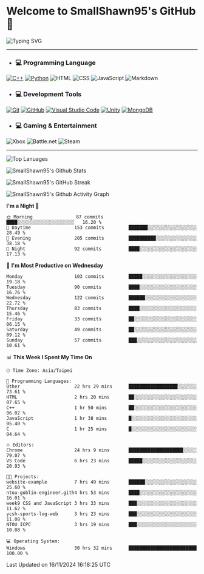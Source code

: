 # Welcome to SmallShawn95's GitHub 👋

![Typing SVG](https://readme-typing-svg.demolab.com/?lines=print("Hello,+world!");printf("Hello,+world!");cout+<<+"Hello,+world!";console.log("Hello,+world!")&center=true&vCenter=true&size=22&random=true)

***
<!-- https://shields.io/, https://simpleicons.org/ -->
* ### 💻 Programming Language
[![C++](https://img.shields.io/badge/-C++-00599C?style=flat-square&logo=cplusplus)](https://cplusplus.com/)
[![Python](https://img.shields.io/badge/-Python-3776AB?style=flat-square&logo=python&logoColor=white)](https://www.python.org/)
![HTML](https://img.shields.io/badge/-HTML-E34F26?style=flat-square&logo=html5&logoColor=white)
![CSS](https://img.shields.io/badge/-CSS-1572B6?style=flat-square&logo=css3)
![JavaScript](https://img.shields.io/badge/-JavaScript-F7DF1E?style=flat-square&logo=javascript&logoColor=white)
![Markdown](https://img.shields.io/badge/-Markdown-000000?style=flat-square&logo=markdown)
* ### 💻 Development Tools
[![Git](https://img.shields.io/badge/-Git-f05032?style=flat-square&logo=git&logoColor=white)](https://git-scm.com/)
[![GitHub](https://img.shields.io/badge/-GitHub-181717?style=flat-square&logo=github)](https://github.com/)
[![Visual Studio Code](https://img.shields.io/badge/-Visual%20Studio%20Code-007ACC?style=flat-square&logo=visualstudiocode)](https://code.visualstudio.com/)
[![Unity](https://img.shields.io/badge/-Unity-000000?style=flat-square&logo=unity)](https://unity.com/)
[![MongoDB](https://img.shields.io/badge/-MongoDB-47A248?style=flat-square&logo=mongodb&logoColor=white)](https://www.mongodb.com/)
* ### 💻 Gaming & Entertainment
![Xbox](https://img.shields.io/badge/-Xbox-107C10?style=flat-square&logo=xbox)
![Battle.net](https://img.shields.io/badge/-Battle.net-4381C3?style=flat-square&logo=battledotnet&logoColor=white)
![Steam](https://img.shields.io/badge/-Steam-000000?style=flat-square&logo=steam)
***

<!-- ![GitHub User's Stars](https://img.shields.io/github/stars/smallshawn95?color=orange&label=Stars&labelColor=yellow) -->
<!-- ![GitHub Followers](https://img.shields.io/github/followers/smallshawn95?color=orange&label=Followers&labelColor=FFDBAC) -->

![Top Lanuages](https://github-readme-stats.vercel.app/api/top-langs/?username=smallshawn95&theme=holi&layout=donut&size_weight=0.5&count_weight=0.5&exclude_repo=smallshawn95.github.io)

![SmallShawn95's Github Stats](https://github-readme-stats.vercel.app/api?username=smallshawn95&theme=holi&show_icons=true&rank_icon=github)

![SmallShawn95's GitHub Streak](https://streak-stats.demolab.com/?user=smallshawn95&theme=holi-theme&date_format=M%20j%5B%2C%20Y%5D)

![SmallShawn95's Github Activity Graph](https://github-readme-activity-graph.vercel.app/graph?username=smallshawn95&theme=tokyo-night)

<!-- ![SmallShawn95's WakaTime Stats](https://github-readme-stats.vercel.app/api/wakatime?username=smallshawn95) -->
<!-- ![Repositorie Card](https://github-readme-stats.vercel.app/api/pin/?username=smallshawn95&repo=Python-Discord-Bot-Course&theme=holi) -->
<!-- ![Repositorie Card](https://github-readme-stats.vercel.app/api/pin/?username=smallshawn95&repo=ZeroJudge-Code&theme=holi) -->

<!--START_SECTION:waka-->
**I'm a Night 🦉** 

```text
🌞 Morning                87 commits          ████░░░░░░░░░░░░░░░░░░░░░   16.20 % 
🌆 Daytime                153 commits         ███████░░░░░░░░░░░░░░░░░░   28.49 % 
🌃 Evening                205 commits         ██████████░░░░░░░░░░░░░░░   38.18 % 
🌙 Night                  92 commits          ████░░░░░░░░░░░░░░░░░░░░░   17.13 % 
```
📅 **I'm Most Productive on Wednesday** 

```text
Monday                   103 commits         █████░░░░░░░░░░░░░░░░░░░░   19.18 % 
Tuesday                  90 commits          ████░░░░░░░░░░░░░░░░░░░░░   16.76 % 
Wednesday                122 commits         ██████░░░░░░░░░░░░░░░░░░░   22.72 % 
Thursday                 83 commits          ████░░░░░░░░░░░░░░░░░░░░░   15.46 % 
Friday                   33 commits          ██░░░░░░░░░░░░░░░░░░░░░░░   06.15 % 
Saturday                 49 commits          ██░░░░░░░░░░░░░░░░░░░░░░░   09.12 % 
Sunday                   57 commits          ███░░░░░░░░░░░░░░░░░░░░░░   10.61 % 
```


📊 **This Week I Spent My Time On** 

```text
🕑︎ Time Zone: Asia/Taipei

💬 Programming Languages: 
Other                    22 hrs 29 mins      ██████████████████░░░░░░░   73.61 % 
HTML                     2 hrs 20 mins       ██░░░░░░░░░░░░░░░░░░░░░░░   07.65 % 
C++                      1 hr 50 mins        ██░░░░░░░░░░░░░░░░░░░░░░░   06.02 % 
JavaScript               1 hr 38 mins        █░░░░░░░░░░░░░░░░░░░░░░░░   05.40 % 
C                        1 hr 25 mins        █░░░░░░░░░░░░░░░░░░░░░░░░   04.64 % 

🔥 Editors: 
Chrome                   24 hrs 9 mins       ████████████████████░░░░░   79.07 % 
VS Code                  6 hrs 23 mins       █████░░░░░░░░░░░░░░░░░░░░   20.93 % 

🐱‍💻 Projects: 
website-example          7 hrs 49 mins       ██████░░░░░░░░░░░░░░░░░░░   25.60 % 
ntou-goblin-engineer.gith4 hrs 53 mins       ████░░░░░░░░░░░░░░░░░░░░░   16.01 % 
week9 CSS and JavaScript 3 hrs 33 mins       ███░░░░░░░░░░░░░░░░░░░░░░   11.62 % 
ycsh-sports-log-web      3 hrs 23 mins       ███░░░░░░░░░░░░░░░░░░░░░░   11.08 % 
NTOU ICPC                3 hrs 19 mins       ███░░░░░░░░░░░░░░░░░░░░░░   10.88 % 

💻 Operating System: 
Windows                  30 hrs 32 mins      █████████████████████████   100.00 % 
```


 Last Updated on 16/11/2024 16:18:25 UTC
<!--END_SECTION:waka-->

<!--
**smallshawn95/smallshawn95** is a ✨ _special_ ✨ repository because its `README.md` (this file) appears on your GitHub profile.

- 🔭 I’m currently working on ...
- 🌱 I’m currently learning ...
- 👯 I’m looking to collaborate on ...
- 🤔 I’m looking for help with ...
- 💬 Ask me about ...
- 📫 How to reach me: ...
- 😄 Pronouns: ...
- ⚡ Fun fact: ...
-->
